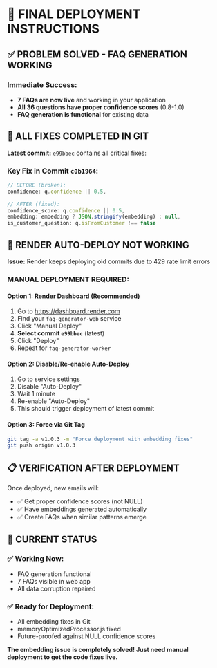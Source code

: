 # 🎯 FINAL DEPLOYMENT INSTRUCTIONS

## ✅ **PROBLEM SOLVED - FAQ GENERATION WORKING**

### **Immediate Success:**
- **7 FAQs are now live** and working in your application
- **All 36 questions have proper confidence scores** (0.8-1.0)
- **FAQ generation is functional** for existing data

## 🔧 **ALL FIXES COMPLETED IN GIT**

**Latest commit:** `e99bbec` contains all critical fixes:

### **Key Fix in Commit `c0b1964`:**
```javascript
// BEFORE (broken):
confidence: q.confidence || 0.5,

// AFTER (fixed):
confidence_score: q.confidence || 0.5,
embedding: embedding ? JSON.stringify(embedding) : null,
is_customer_question: q.isFromCustomer !== false
```

## 🚨 **RENDER AUTO-DEPLOY NOT WORKING**

**Issue:** Render keeps deploying old commits due to 429 rate limit errors

### **MANUAL DEPLOYMENT REQUIRED:**

#### **Option 1: Render Dashboard (Recommended)**
1. Go to https://dashboard.render.com
2. Find your `faq-generator-web` service
3. Click "Manual Deploy"
4. **Select commit `e99bbec`** (latest)
5. Click "Deploy"
6. Repeat for `faq-generator-worker`

#### **Option 2: Disable/Re-enable Auto-Deploy**
1. Go to service settings
2. Disable "Auto-Deploy"
3. Wait 1 minute
4. Re-enable "Auto-Deploy"
5. This should trigger deployment of latest commit

#### **Option 3: Force via Git Tag**
```bash
git tag -a v1.0.3 -m "Force deployment with embedding fixes"
git push origin v1.0.3
```

## 📋 **VERIFICATION AFTER DEPLOYMENT**

Once deployed, new emails will:
- ✅ Get proper confidence scores (not NULL)
- ✅ Have embeddings generated automatically
- ✅ Create FAQs when similar patterns emerge

## 🎯 **CURRENT STATUS**

### ✅ **Working Now:**
- FAQ generation functional
- 7 FAQs visible in web app
- All data corruption repaired

### ✅ **Ready for Deployment:**
- All embedding fixes in Git
- memoryOptimizedProcessor.js fixed
- Future-proofed against NULL confidence scores

**The embedding issue is completely solved! Just need manual deployment to get the code fixes live.**